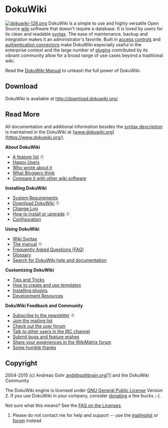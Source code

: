 # DokuWiki

[![dokuwiki-128.png](/wiki/dokuwiki-128.png)](https://www.dokuwiki.org/wiki:dokuwiki)
DokuWiki is a simple to use and highly versatile Open Source
[wiki](https://en.wikipedia.org/wiki/wiki) software that doesn't require
a database. It is loved by users for its clean and readable
[syntax](../wiki/syntax.md). The ease of maintenance, backup and integration
makes it an administrator's favorite. Built in [access
controls](https://www.dokuwiki.org/acl) and [authentication
connectors](https://www.dokuwiki.org/auth) make DokuWiki especially
useful in the enterprise context and the large number of
[plugins](https://www.dokuwiki.org/plugins) contributed by its vibrant
community allow for a broad range of use cases beyond a traditional
wiki.

Read the [DokuWiki Manual](https://www.dokuwiki.org/manual) to unleash
the full power of DokuWiki.

## Download

DokuWiki is available at <http://download.dokuwiki.org/>

## Read More

All documentation and additional information besides the [syntax
description](../syntax.md) is maintained in the DokuWiki at
[www.dokuwiki.org](https://www.dokuwiki.org/).

**About DokuWiki**

- [A feature list](https://www.dokuwiki.org/features) :\!:
- [Happy Users](https://www.dokuwiki.org/users)
- [Who wrote about it](https://www.dokuwiki.org/press)
- [What Bloggers think](https://www.dokuwiki.org/blogroll)
- [Compare it with other wiki
  software](http://www.wikimatrix.org/show/DokuWiki)

**Installing DokuWiki**

- [System Requirements](https://www.dokuwiki.org/requirements)
- [Download DokuWiki](http://download.dokuwiki.org/) :\!:
- [Change Log](https://www.dokuwiki.org/changes)
- [How to install or upgrade](https://www.dokuwiki.org/Install) :\!:
- [Configuration](https://www.dokuwiki.org/config)

**Using DokuWiki**

- [Wiki Syntax](https://www.dokuwiki.org/syntax)
- [The manual](https://www.dokuwiki.org/manual) :\!:
- [Frequently Asked Questions (FAQ)](https://www.dokuwiki.org/FAQ)
- [Glossary](https://www.dokuwiki.org/glossary)
- [Search for DokuWiki help and
  documentation](http://search.dokuwiki.org)

**Customizing DokuWiki**

- [Tips and Tricks](https://www.dokuwiki.org/tips)
- [How to create and use templates](https://www.dokuwiki.org/Template)
- [Installing plugins](https://www.dokuwiki.org/plugins)
- [Development Resources](https://www.dokuwiki.org/development)

**DokuWiki Feedback and Community**

- [Subscribe to the newsletter](https://www.dokuwiki.org/newsletter)
  :\!:
- [Join the mailing list](https://www.dokuwiki.org/mailinglist)
- [Check out the user forum](http://forum.dokuwiki.org)
- [Talk to other users in the IRC
  channel](https://www.dokuwiki.org/irc)
- [Submit bugs and feature
  wishes](https://github.com/splitbrain/dokuwiki/issues)
- [Share your experiences in the WikiMatrix
  forum](http://www.wikimatrix.org/forum/viewforum.php?id=10)
- [Some humble thanks](https://www.dokuwiki.org/thanks)

## Copyright

2004-2015 (c) Andreas Gohr <andi@splitbrain.org>\[1\] and the DokuWiki
Community

The DokuWiki engine is licensed under [GNU General Public
License](http://www.gnu.org/licenses/gpl.html) Version 2. If you use
DokuWiki in your company, consider
[donating](https://www.dokuwiki.org/donate) a few bucks ;-).

Not sure what this means? See the [FAQ on the
Licenses](https://www.dokuwiki.org/faq:license).

1. Please do not contact me for help and support -- use the
   [mailinglist](https://www.dokuwiki.org/mailinglist) or
   [forum](http://forum.dokuwiki.org) instead


